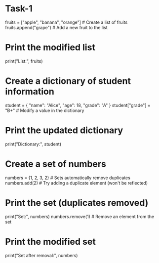 # Task-1
fruits = ["apple", "banana", "orange"] # Create a list of fruits
fruits.append("grape") # Add a new fruit to the list
# Print the modified list
print("List:", fruits)

# Create a dictionary of student information
student = {
    "name": "Alice",
    "age": 18,
    "grade": "A"
}
student["grade"] = "B+" # Modify a value in the dictionary
# Print the updated dictionary
print("Dictionary:", student)

# Create a set of numbers
numbers = {1, 2, 3, 2}  # Sets automatically remove duplicates
numbers.add(2) # Try adding a duplicate element (won't be reflected)
# Print the set (duplicates removed)
print("Set:", numbers)
numbers.remove(1) # Remove an element from the set
# Print the modified set
print("Set after removal:", numbers)

